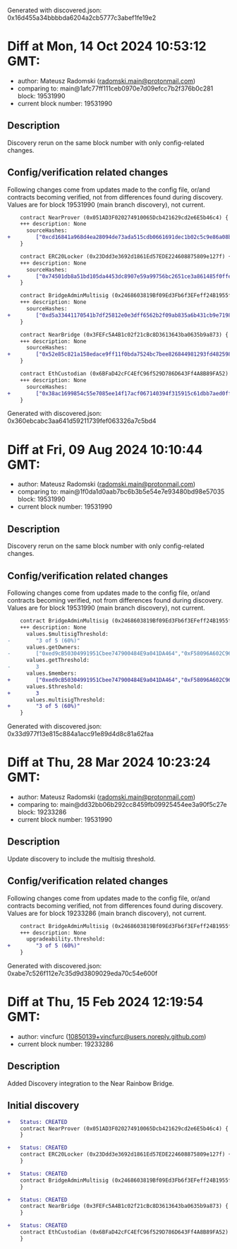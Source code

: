 Generated with discovered.json: 0x16d455a34bbbbda6204a2cb5777c3abef1fe19e2

# Diff at Mon, 14 Oct 2024 10:53:12 GMT:

- author: Mateusz Radomski (<radomski.main@protonmail.com>)
- comparing to: main@1afc77ff111ceb0970e7d09efcc7b2f376b0c281 block: 19531990
- current block number: 19531990

## Description

Discovery rerun on the same block number with only config-related changes.

## Config/verification related changes

Following changes come from updates made to the config file,
or/and contracts becoming verified, not from differences found during
discovery. Values are for block 19531990 (main branch discovery), not current.

```diff
    contract NearProver (0x051AD3F020274910065Dcb421629cd2e6E5b46c4) {
    +++ description: None
      sourceHashes:
+        ["0xcd16841a968d4ea28094de73ada515cdb0661691dec1b02c5c9e86a08bcc5d06"]
    }
```

```diff
    contract ERC20Locker (0x23Ddd3e3692d1861Ed57EDE224608875809e127f) {
    +++ description: None
      sourceHashes:
+        ["0x74501db8a51bd105da4453dc8907e59a99756bc2651ce3a861485f0ffe7cf724"]
    }
```

```diff
    contract BridgeAdminMultisig (0x2468603819Bf09Ed3Fb6f3EFeff24B1955f3CDE1) {
    +++ description: None
      sourceHashes:
+        ["0xd5a33441170541b7df25812e0e3dff6562b2f09ab835a6b431cb9e7198a47605","0xd42bbf9f7dcd3720a7fc6bdc6edfdfae8800a37d6dd4decfa0ef6ca4a2e88940"]
    }
```

```diff
    contract NearBridge (0x3FEFc5A4B1c02f21cBc8D3613643ba0635b9a873) {
    +++ description: None
      sourceHashes:
+        ["0x52e85c821a158edace9ff11f0bda7524bc7bee826844981293fd48259887aaf1"]
    }
```

```diff
    contract EthCustodian (0x6BFaD42cFC4EfC96f529D786D643Ff4A8B89FA52) {
    +++ description: None
      sourceHashes:
+        ["0x38ac1699854c55e7085ee14f17acf067140394f315915c61dbb7aed0ff7bce59"]
    }
```

Generated with discovered.json: 0x360ebcabc3aa641d59211739fef063326a7c5bd4

# Diff at Fri, 09 Aug 2024 10:10:44 GMT:

- author: Mateusz Radomski (<radomski.main@protonmail.com>)
- comparing to: main@1f0da1d0aab7bc6b3b5e54e7e93480bd98e57035 block: 19531990
- current block number: 19531990

## Description

Discovery rerun on the same block number with only config-related changes.

## Config/verification related changes

Following changes come from updates made to the config file,
or/and contracts becoming verified, not from differences found during
discovery. Values are for block 19531990 (main branch discovery), not current.

```diff
    contract BridgeAdminMultisig (0x2468603819Bf09Ed3Fb6f3EFeff24B1955f3CDE1) {
    +++ description: None
      values.$multisigThreshold:
-        "3 of 5 (60%)"
      values.getOwners:
-        ["0xed9cB50304991951Cbee747900484E9a041DA464","0xF58096A602C960c841Bd83A29DE21c808a9c1ac9","0xCFB9C137E21E199757Ae3Ce705B199CB26A3b91d","0x1180c536465413eE05b206b3a99d4C6a9934D2b7","0x8F3A347Eb3eB62fEa4975d293e052cD96abd36C6"]
      values.getThreshold:
-        3
      values.$members:
+        ["0xed9cB50304991951Cbee747900484E9a041DA464","0xF58096A602C960c841Bd83A29DE21c808a9c1ac9","0xCFB9C137E21E199757Ae3Ce705B199CB26A3b91d","0x1180c536465413eE05b206b3a99d4C6a9934D2b7","0x8F3A347Eb3eB62fEa4975d293e052cD96abd36C6"]
      values.$threshold:
+        3
      values.multisigThreshold:
+        "3 of 5 (60%)"
    }
```

Generated with discovered.json: 0x33d977f13e815c884a1acc91e89d4d8c81a62faa

# Diff at Thu, 28 Mar 2024 10:23:24 GMT:

- author: Mateusz Radomski (<radomski.main@protonmail.com>)
- comparing to: main@dd32bb06b292cc8459fb09925454ee3a90f5c27e block: 19233286
- current block number: 19531990

## Description

Update discovery to include the multisig threshold.

## Config/verification related changes

Following changes come from updates made to the config file,
or/and contracts becoming verified, not from differences found during
discovery. Values are for block 19233286 (main branch discovery), not current.

```diff
    contract BridgeAdminMultisig (0x2468603819Bf09Ed3Fb6f3EFeff24B1955f3CDE1) {
    +++ description: None
      upgradeability.threshold:
+        "3 of 5 (60%)"
    }
```

Generated with discovered.json: 0xabe7c526f112e7c35d9d3809029eda70c54e600f

# Diff at Thu, 15 Feb 2024 12:19:54 GMT:

- author: vincfurc (<10850139+vincfurc@users.noreply.github.com>)
- current block number: 19233286

## Description

Added Discovery integration to the Near Rainbow Bridge.

## Initial discovery

```diff
+   Status: CREATED
    contract NearProver (0x051AD3F020274910065Dcb421629cd2e6E5b46c4) {
    }
```

```diff
+   Status: CREATED
    contract ERC20Locker (0x23Ddd3e3692d1861Ed57EDE224608875809e127f) {
    }
```

```diff
+   Status: CREATED
    contract BridgeAdminMultisig (0x2468603819Bf09Ed3Fb6f3EFeff24B1955f3CDE1) {
    }
```

```diff
+   Status: CREATED
    contract NearBridge (0x3FEFc5A4B1c02f21cBc8D3613643ba0635b9a873) {
    }
```

```diff
+   Status: CREATED
    contract EthCustodian (0x6BFaD42cFC4EfC96f529D786D643Ff4A8B89FA52) {
    }
```
